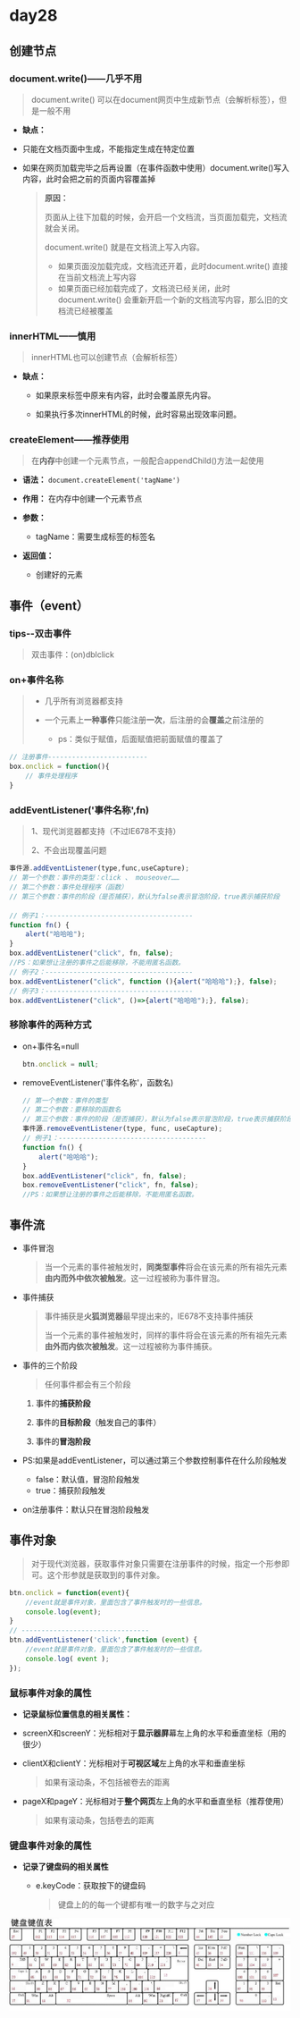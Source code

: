 # day28

## 创建节点

### document.write()——几乎不用

> document.write() 可以在document网页中生成新节点（会解析标签），但是一般不用

- **缺点：**
  
- 只能在文档页面中生成，不能指定生成在特定位置
  
- 如果在网页加载完毕之后再设置（在事件函数中使用）document.write()写入内容，此时会把之前的页面内容覆盖掉
  
    > **原因：**
    >
    > 页面从上往下加载的时候，会开启一个文档流，当页面加载完，文档流就会关闭。
    >
    > document.write() 就是在文档流上写入内容。
    >
    > - 如果页面没加载完成，文档流还开着，此时document.write() 直接在当前文档流上写内容
    > - 如果页面已经加载完成了，文档流已经关闭，此时document.write() 会重新开启一个新的文档流写内容，那么旧的文档流已经被覆盖

### innerHTML——慎用

> innerHTML也可以创建节点（会解析标签）

- **缺点：**
  - 如果原来标签中原来有内容，此时会覆盖原先内容。

  - 如果执行多次innerHTML的时候，此时容易出现效率问题。

### createElement——推荐使用

> 在**内存**中创建一个元素节点，一般配合appendChild()方法一起使用

- **语法：** `document.createElement('tagName')`

- **作用：** 在内存中创建一个元素节点

- **参数：**
  - tagName：需要生成标签的标签名

- **返回值：**
  - 创建好的元素

## 事件（event）

### tips--双击事件

> 双击事件：(on)dblclick

### on+事件名称

> - 几乎所有浏览器都支持
>
> - 一个元素上**一种事件**只能注册**一次**，后注册的会**覆盖**之前注册的
>   - ps：类似于赋值，后面赋值把前面赋值的覆盖了

```js
// 注册事件-------------------------
box.onclick = function(){
	// 事件处理程序	
}
```

### addEventListener('事件名称',fn)

> 1、现代浏览器都支持（不过IE678不支持）
>
> 2、不会出现覆盖问题

```js
事件源.addEventListener(type,func,useCapture);
// 第一个参数：事件的类型：click 、 mouseover……
// 第二个参数：事件处理程序（函数）
// 第三个参数：事件的阶段（是否捕获），默认为false表示冒泡阶段，true表示捕获阶段

// 例子1：-------------------------------------
function fn() {
    alert("哈哈哈");
}
box.addEventListener("click", fn, false);
//PS：如果想让注册的事件之后能移除，不能用匿名函数。
// 例子2：-------------------------------------
box.addEventListener("click", function (){alert("哈哈哈");}, false);
// 例子3：-------------------------------------
box.addEventListener("click", ()=>{alert("哈哈哈");}, false);
```

### 移除事件的两种方式

- on+事件名=null

  ```js
  btn.onclick = null;
  ```

- removeEventListener('事件名称'，函数名)

  ```js
  // 第一个参数：事件的类型
  // 第二个参数：要移除的函数名
  // 第三个参数：事件的阶段（是否捕获），默认为false表示冒泡阶段，true表示捕获阶段
  事件源.removeEventListener(type, func, useCapture);
  // 例子1：-------------------------------------
  function fn() {
      alert("哈哈哈");
  }
  box.addEventListener("click", fn, false);
  box.removeEventListener("click", fn, false);
  //PS：如果想让注册的事件之后能移除，不能用匿名函数。
  ```

## 事件流

- 事件冒泡

  > 当一个元素的事件被触发时，**同类型事件**将会在该元素的所有祖先元素**由内而外中依次被触发**。这一过程被称为事件冒泡。

- 事件捕获

  > 事件捕获是**火狐浏览器**最早提出来的，IE678不支持事件捕获
  >
  > 当一个元素的事件被触发时，同样的事件将会在该元素的所有祖先元素**由外而内依次被触发**。这一过程被称为事件捕获。

- 事件的三个阶段

  > 任何事件都会有三个阶段

  1. 事件的**捕获阶段**

  2. 事件的**目标阶段**（触发自己的事件）

  3. 事件的**冒泡阶段**

- PS:如果是addEventListener，可以通过第三个参数控制事件在什么阶段触发

  - false：默认值，冒泡阶段触发
  - true：捕获阶段触发

- on注册事件：默认只在冒泡阶段触发

## 事件对象

> 对于现代浏览器，获取事件对象只需要在注册事件的时候，指定一个形参即可。这个形参就是获取到的事件对象。

```js
btn.onclick = function(event){
    //event就是事件对象，里面包含了事件触发时的一些信息。
	console.log(event);
}
// --------------------------------
btn.addEventListener('click',function (event) {
    //event就是事件对象，里面包含了事件触发时的一些信息。
    console.log( event );
});
```

### 鼠标事件对象的属性

- **记录鼠标位置信息的相关属性：**
  
- screenX和screenY：光标相对于**显示器屏**幕左上角的水平和垂直坐标（用的很少）
  
- clientX和clientY：光标相对于**可视区域**左上角的水平和垂直坐标
  
  > 如果有滚动条，不包括被卷去的距离
  
- pageX和pageY：光标相对于**整个网页**左上角的水平和垂直坐标（推荐使用）
  
    > 如果有滚动条，包括卷去的距离

### 键盘事件对象的属性

- **记录了键盘码的相关属性**

  - e.keyCode：获取按下的键盘码

    > 键盘上的的每一个键都有唯一的数字与之对应

![keyCode](./media/keyCode.jpg)

